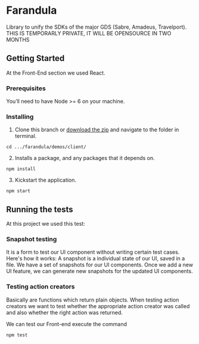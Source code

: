 # Farandula

Library to unify the SDKs of the major GDS (Sabre, Amadeus, Travelport). THIS IS TEMPORARLY PRIVATE, IT WILL BE OPENSOURCE IN TWO MONTHS

## Getting Started

At the Front-End section we used React.

### Prerequisites

You’ll need to have Node >= 6 on your machine.

### Installing

1. Clone this branch or [download the zip](https://github.com/Nearsoft/farandula.git) and navigate to the folder in terminal.

```
cd .../farandula/demos/client/   
```

2. Installs a package, and any packages that it depends on.

```
npm install
```

3. Kickstart the application.

```
npm start
```

## Running the tests

At this project we used this test: 

### Snapshot testing 

It is a form to test our UI component without writing certain test cases. Here's how it works: A snapshot is a individual state of our UI, saved in a file. We have a set of snapshots for our UI components. Once we add a new UI feature, we can generate new snapshots for the updated UI components.

### Testing action creators

Basically are functions which return plain objects. When testing action creators we want to test whether the appropriate action creator was called and also whether the right action was returned.

We can test our Front-end execute the command 

```
npm test
```


